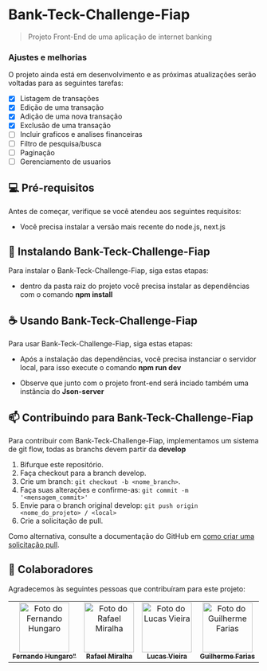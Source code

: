 # Bank-Teck-Challenge-Fiap

> Projeto Front-End de uma aplicação de internet banking

### Ajustes e melhorias

O projeto ainda está em desenvolvimento e as próximas atualizações serão voltadas para as seguintes tarefas:

- [x] Listagem de transações
- [x] Edição de uma transação
- [x] Adição de uma nova transação
- [x] Exclusão de uma transação
- [ ] Incluir graficos e analises financeiras
- [ ] Filtro de pesquisa/busca
- [ ] Paginação
- [ ] Gerenciamento de usuarios

## 💻 Pré-requisitos

Antes de começar, verifique se você atendeu aos seguintes requisitos:

- Você precisa instalar a versão mais recente do node.js, next.js

## 🚀 Instalando Bank-Teck-Challenge-Fiap

Para instalar o Bank-Teck-Challenge-Fiap, siga estas etapas:

- dentro da pasta raiz do projeto você precisa instalar as dependências com o comando <b>npm install</b>

## ☕ Usando Bank-Teck-Challenge-Fiap

Para usar Bank-Teck-Challenge-Fiap, siga estas etapas:

- Após a instalação das dependências, você precisa instanciar o servidor local, para isso execute o comando <b>npm run dev</b>

- Observe que junto com o projeto front-end será inciado também uma instância do <b>Json-server</b>


## 📫 Contribuindo para Bank-Teck-Challenge-Fiap

Para contribuir com Bank-Teck-Challenge-Fiap, implementamos um sistema de git flow, todas as branchs devem partir da <b>develop</b>

1. Bifurque este repositório.
2. Faça checkout para a branch develop.
3. Crie um branch: `git checkout -b <nome_branch>`.
4. Faça suas alterações e confirme-as: `git commit -m '<mensagem_commit>'`
5. Envie para o branch original develop: `git push origin <nome_do_projeto> / <local>`
6. Crie a solicitação de pull.

Como alternativa, consulte a documentação do GitHub em [como criar uma solicitação pull](https://help.github.com/en/github/collaborating-with-issues-and-pull-requests/creating-a-pull-request).

## 🤝 Colaboradores

Agradecemos às seguintes pessoas que contribuíram para este projeto:

<table>
  <tr>
    <td align="center">
      <a href="#" title="Fernando Hungaro">
        <img src="https://avatars.githubusercontent.com/u/142272179?v=4" width="100px;" alt="Foto do Fernando Hungaro" alt="Foto do Fernando Hungaro"/><br>
        <sub>
          <b>Fernando Hungaro"</b>
        </sub>
      </a>
    </td>
    <td align="center">
      <a href="#" title="Rafael Miralha">
        <img src="https://avatars.githubusercontent.com/u/99886434?s=400&u=f0ed1e8411421c6e0c8874cbbe44a9383ad01a69&v=4" width="100px;" alt="Foto do Rafael Miralha"/><br>
        <sub>
          <b>Rafael Miralha</b>
        </sub>
      </a>
    </td>
    <td align="center">
      <a href="#" title="Lucas Vieira">
        <img src="https://avatars.githubusercontent.com/u/38146739?v=4" width="100px;" alt="Foto do Lucas Vieira"/><br>
        <sub>
          <b>Lucas Vieira</b>
        </sub>
      </a>
    </td>
    <td align="center">
      <a href="#" title="Guilherme Farias">
        <img src="https://avatars.githubusercontent.com/u/37490430?v=4" width="100px;" alt="Foto do Guilherme Farias"/><br>
        <sub>
          <b>Guilherme Farias</b>
        </sub>
      </a>
    </td>
  </tr>
</table>

